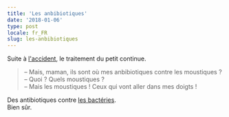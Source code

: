 ```yaml
---
title: 'Les anbibiotiques'
date: '2018-01-06'
type: post
locale: fr_FR
slug: les-anbibiotiques
---
```


Suite à [l'accident](/2017/12/a-l-hopital/), le traitement du petit continue.

<!-- more -->

> – Mais, maman, ils sont où mes anbibiotiques contre les moustiques ?  
> – Quoi ? Quels moustiques ?  
> – Mais les moustiques ! Ceux qui vont aller dans mes doigts !

Des antibiotiques contre [les bactéries](/2017/12/les-petites-betes/).  
Bien sûr.
